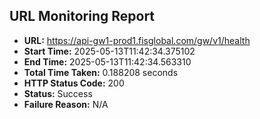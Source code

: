 ## URL Monitoring Report

- **URL:** https://api-gw1-prod1.fisglobal.com/gw/v1/health
- **Start Time:** 2025-05-13T11:42:34.375102
- **End Time:** 2025-05-13T11:42:34.563310
- **Total Time Taken:** 0.188208 seconds
- **HTTP Status Code:** 200
- **Status:** Success
- **Failure Reason:** N/A
